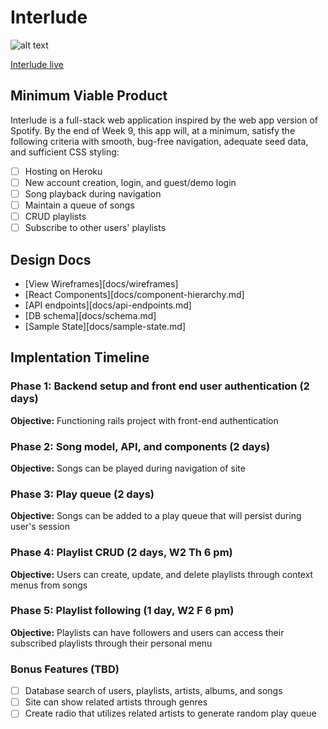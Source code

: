 # Interlude

![alt text](https://raw.githubusercontent.com/christiancho/interlude-app/master/app/assets/images/splash/logo-green-cutout.png "Logo Green Cutout")

[Interlude live](http://interludeapp.herokuapp.com/)

## Minimum Viable Product

Interlude is a full-stack web application inspired by the web app version of Spotify. By the end of Week 9, this app will, at a minimum, satisfy the following criteria with smooth, bug-free navigation, adequate seed data, and sufficient CSS styling:

- [ ] Hosting on Heroku
- [ ] New account creation, login, and guest/demo login
- [ ] Song playback during navigation
- [ ] Maintain a queue of songs
- [ ] CRUD playlists
- [ ] Subscribe to other users' playlists

## Design Docs

* [View Wireframes][docs/wireframes]
* [React Components][docs/component-hierarchy.md]
* [API endpoints][docs/api-endpoints.md]
* [DB schema][docs/schema.md]
* [Sample State][docs/sample-state.md]

## Implentation Timeline

### Phase 1: Backend setup and front end user authentication (2 days)

**Objective:** Functioning rails project with front-end authentication

### Phase 2: Song model, API, and components (2 days)

**Objective:** Songs can be played during navigation of site

### Phase 3: Play queue (2 days)

**Objective:** Songs can be added to a play queue that will persist during user's session

### Phase 4: Playlist CRUD (2 days, W2 Th 6 pm)

**Objective:** Users can create, update, and delete playlists through context menus from songs

### Phase 5: Playlist following (1 day, W2 F 6 pm)

**Objective:** Playlists can have followers and users can access their subscribed playlists through their personal menu

### Bonus Features (TBD)
- [ ] Database search of users, playlists, artists, albums, and songs
- [ ] Site can show related artists through genres
- [ ] Create radio that utilizes related artists to generate random play queue
